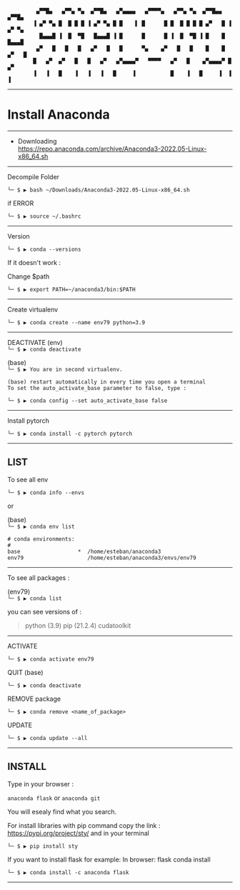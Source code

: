

             ▄▀▀█▄   ▄▀▀▄ ▀▄  ▄▀▀█▄   ▄▀▄▄▄▄   ▄▀▀▀▀▄   ▄▀▀▄ ▀▄  ▄▀▀█▄▄   ▄▀▀█▄  
            ▐ ▄▀ ▀▄ █  █ █ █ ▐ ▄▀ ▀▄ █ █    ▌ █      █ █  █ █ █ █ ▄▀   █ ▐ ▄▀ ▀▄  
              █▄▄▄█ ▐  █  ▀█   █▄▄▄█ ▐ █      █      █ ▐  █  ▀█ ▐ █    █   █▄▄▄█ 
             ▄▀   █   █   █   ▄▀   █   █      ▀▄    ▄▀   █   █    █    █  ▄▀   █ 
            █   ▄▀  ▄▀   █   █   ▄▀   ▄▀▄▄▄▄▀   ▀▀▀▀   ▄▀   █    ▄▀▄▄▄▄▀ █   ▄▀  
            ▐   ▐   █    ▐   ▐   ▐   █     ▐           █    ▐   █     ▐  ▐   ▐   
          
---

# Install Anaconda

---

- Downloading \
https://repo.anaconda.com/archive/Anaconda3-2022.05-Linux-x86_64.sh

---

Decompile Folder

`└─ $ ▶ bash ~/Downloads/Anaconda3-2022.05-Linux-x86_64.sh`

if ERROR

`└─ $ ▶ source ~/.bashrc`

---

Version

`└─ $ ▶ conda --versions`

If it doesn't work :

Change $path

`└─ $ ▶ export PATH=~/anaconda3/bin:$PATH`

---

Create virtualenv

`└─ $ ▶ conda create --name env79 python=3.9`

---

DEACTIVATE
(env) \
`└─ $ ▶ conda deactivate`

(base) \
`└─ $ ▶ You are in second virtualenv.`

```
(base) restart automatically in every time you open a terminal
To set the auto_activate_base parameter to false, type :
```

`└─ $ ▶ conda config --set auto_activate_base false`

---

Install pytorch

`└─ $ ▶ conda install -c pytorch pytorch`

---

LIST
----

To see all env

`└─ $ ▶ conda info --envs`

or

(base) \
`└─ $ ▶ conda env list`

```
# conda environments:
#
base                  *  /home/esteban/anaconda3
env79                    /home/esteban/anaconda3/envs/env79
```

---

To see all packages :

(env79) \
`└─ $ ▶ conda list`

you can see versions of : 

> python (3.9)
> pip (21.2.4)
> cudatoolkit

---

ACTIVATE

`└─ $ ▶ conda activate env79`

QUIT (base)

`└─ $ ▶ conda deactivate`

REMOVE package

`└─ $ ▶ conda remove <name_of_package>`

UPDATE

`└─ $ ▶ conda update --all`

---

INSTALL
-------

Type in your browser :

`anaconda flask` or `anaconda git`

You will esealy find what you search.

For install libraries with pip command
copy the link : https://pypi.org/project/sty/
and in your terminal

`└─ $ ▶ pip install sty`


If you want to install flask for example:
In browser: flask conda install

`└─ $ ▶ conda install -c anaconda flask`

---
